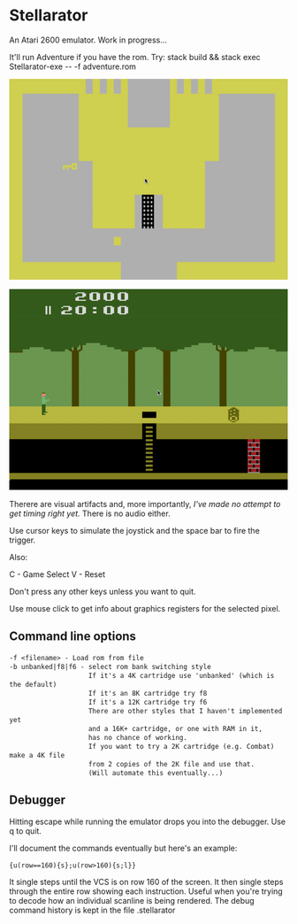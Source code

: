 # Stellarator

An Atari 2600 emulator.
Work in progress...

It'll run Adventure if you have the rom. Try:
stack build && stack exec Stellarator-exe -- -f adventure.rom

![Adventure screenshot](docs/adventure.gif?raw=true "Adventure Screenshot")

![Pitfall screenshot](docs/pitfall.gif?raw=true "Pitfall Screenshot")

Therere are visual artifacts and, more importantly,
*I've made no attempt to get timing right yet.*
There is no audio either.

Use cursor keys to simulate the joystick and the space bar to fire the trigger.

Also:

C - Game Select
V - Reset

Don't press any other keys unless you want to quit.

Use mouse click to get info about graphics registers for the selected pixel.

Command line options
--------------------

    -f <filename> - Load rom from file
    -b unbanked|f8|f6 - select rom bank switching style
                        If it's a 4K cartridge use 'unbanked' (which is the default)
                        If it's an 8K cartridge try f8
                        If it's a 12K cartridge try f6
                        There are other styles that I haven't implemented yet
                        and a 16K+ cartridge, or one with RAM in it,
                        has no chance of working.
                        If you want to try a 2K cartridge (e.g. Combat) make a 4K file
                        from 2 copies of the 2K file and use that.
                        (Will automate this eventually...)

Debugger
--------
Hitting escape while running the emulator drops you into the debugger.
Use q to quit.

I'll document the commands eventually but here's an example:

    {u(row==160){s};u(row>160){s;l}}

It single steps until the VCS is on row 160 of the screen.
It then single steps through the entire row showing each instruction.
Useful when you're trying to decode how an individual scanline is
being rendered.
The debug command history is kept in the file .stellarator
